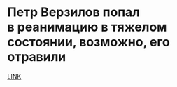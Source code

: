 # Петр Верзилов попал в реанимацию в тяжелом состоянии, возможно, его отравили



[LINK](https://varlamov.ru/3089571.html)